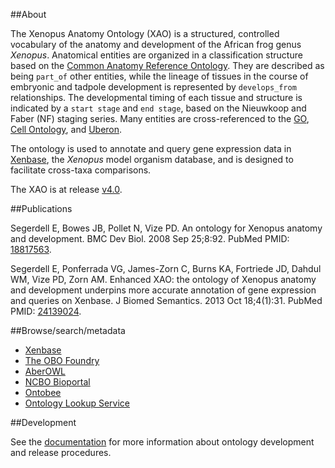 ##About

The Xenopus Anatomy Ontology (XAO) is a structured, controlled vocabulary of the anatomy and development of the African frog genus *Xenopus*. Anatomical entities are organized in a classification structure based on the [Common Anatomy Reference Ontology](https://github.com/obophenotype/caro). They are described as being `part_of` other entities, while the lineage of tissues in the course of embryonic and tadpole development is represented by `develops_from` relationships. The developmental timing of each tissue and structure is indicated by a `start stage` and `end stage`, based on the Nieuwkoop and Faber (NF) staging series. Many entities are cross-referenced to the [GO](https://github.com/geneontology), [Cell Ontology](https://github.com/obophenotype/cell-ontology), and [Uberon](https://github.com/obophenotype/uberon).

The ontology is used to annotate and query gene expression data in [Xenbase](http://www.xenbase.org/), the *Xenopus* model organism database, and is designed to facilitate cross-taxa comparisons.

The XAO is at release [v4.0](https://github.com/xenopus-anatomy/xao/releases/tag/v4.0).

##Publications

Segerdell E, Bowes JB, Pollet N, Vize PD. An ontology for Xenopus anatomy and development. BMC Dev Biol. 2008 Sep 25;8:92. PubMed PMID: [18817563](http://www.ncbi.nlm.nih.gov/pubmed/18817563).

Segerdell E, Ponferrada VG, James-Zorn C, Burns KA, Fortriede JD, Dahdul WM, Vize PD, Zorn AM. Enhanced XAO: the ontology of Xenopus anatomy and development underpins more accurate annotation of gene expression and queries on Xenbase. J Biomed Semantics. 2013 Oct 18;4(1):31. PubMed PMID: [24139024](http://www.ncbi.nlm.nih.gov/pubmed/24139024).

##Browse/search/metadata

 - [Xenbase](http://www.xenbase.org/anatomy/anatomy.do?method=display&tabId=2)
 - [The OBO Foundry](http://www.obofoundry.org/ontology/xao.html)
 - [AberOWL](http://aber-owl.net/ontology/XAO)
 - [NCBO Bioportal](http://bioportal.bioontology.org/ontologies/XAO)
 - [Ontobee](http://www.ontobee.org/browser/index.php?o=XAO)
 - [Ontology Lookup Service](http://www.ebi.ac.uk/ols/ontologies/xao)

##Development

See the [documentation](https://github.com/xenopus-anatomy/xao/blob/master/doc/index.md) for more information about ontology development and release procedures.
